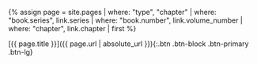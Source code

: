 {% assign page = site.pages
  | where: "type", "chapter"
  | where: "book.series", link.series
  | where: "book.number", link.volume_number
  | where: "chapter", link.chapter
  | first %}

[{{ page.title }}]({{ page.url | absolute_url }}){:.btn .btn-block .btn-primary .btn-lg}
